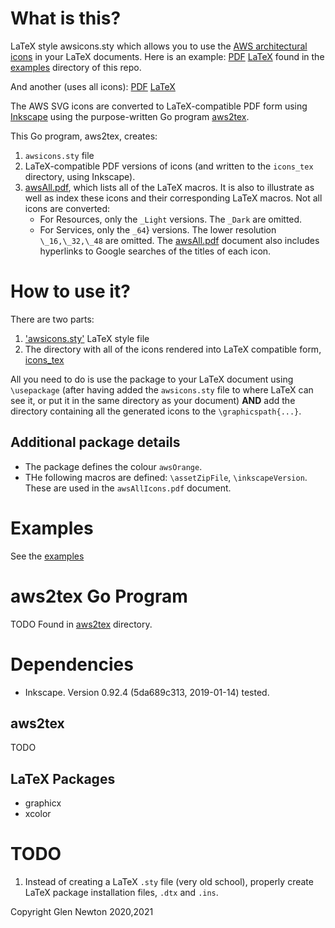 # What is this?
LaTeX style awsicons.sty which allows you to use the [AWS architectural icons](https://aws.amazon.com/architecture/icons/) in your LaTeX  documents.
Here is an example: 
[PDF](https://github.com/gnewton/awsArchIcons2LaTeX/raw/main/examples/Data-pipeline-Grov-Technologies.pdf) 
[LaTeX](https://github.com/gnewton/awsArchIcons2LaTeX/raw/main/examples/Data-pipeline-Grov-Technologies.tex)
found in the [examples](https://github.com/gnewton/awsArchIcons2LaTeX/tree/main/examples) directory of this repo.

And another (uses all icons): 
[PDF](https://github.com/gnewton/awsArchIcons2LaTeX/raw/main/awsAllIcons.pdf) 
[LaTeX](https://github.com/gnewton/awsArchIcons2LaTeX/raw/main/tex/awsAllIcons.tex)

The AWS SVG icons are converted to LaTeX-compatible PDF form using [Inkscape](https://inkscape.org/) using the purpose-written Go program [aws2tex](https://github.com/gnewton/awsArchIcons2LaTeX/aws2tex). 

This Go program, aws2tex, creates:
1. `awsicons.sty` file
1. LaTeX-compatible PDF versions of icons (and written to the `icons_tex` directory, using Inkscape).
1. [awsAll.pdf](https://github.com/gnewton/awsArchIcons2LaTeX/raw/main/awsAllIcons.pdf), which lists all of the LaTeX macros. It is also to illustrate as well as index these icons and their corresponding LaTeX macros. 
  Not all icons are converted:
    *  For Resources, only the `_Light` versions. The `_Dark` are omitted.
    *  For Services, only the `_64`} versions. The lower resolution `\_16,\_32,\_48` are omitted.
The [awsAll.pdf](https://github.com/gnewton/awsArchIcons2LaTeX/raw/main/awsAllIcons.pdf) document also includes hyperlinks to Google searches of the titles of each icon.


# How to use it?
There are two parts:
1. ['awsicons.sty']() LaTeX style file
1. The directory with all of the icons rendered into LaTeX compatible form, [icons_tex](https://github.com/gnewton/awsArchIcons2LaTeX/tree/main/icons_tex)

All you need to do is use the package to your LaTeX document using `\usepackage` (after having added the `awsicons.sty` file to where LaTeX can see it, or put it in the same directory as your document) **AND** add the directory containing all the generated icons to the `\graphicspath{...}`.

## Additional package details
* The package defines the colour `awsOrange`. 
* THe following macros are defined: `\assetZipFile`, `\inkscapeVersion`. These are used in the `awsAllIcons.pdf` document.

# Examples
See the [examples](https://github.com/gnewton/awsArchIcons2LaTeX/tree/main/examples)

# aws2tex Go Program
TODO
Found in [aws2tex](https://github.com/gnewton/awsArchIcons2LaTeX/tree/main/aws2tex) directory.

# Dependencies
* Inkscape. Version 0.92.4 (5da689c313, 2019-01-14) tested.
## aws2tex
TODO
## LaTeX Packages 
* graphicx
* xcolor

# TODO
1. Instead of creating a LaTeX `.sty` file (very old school), properly create LaTeX package installation files, `.dtx` and `.ins`.

Copyright Glen Newton 2020,2021
